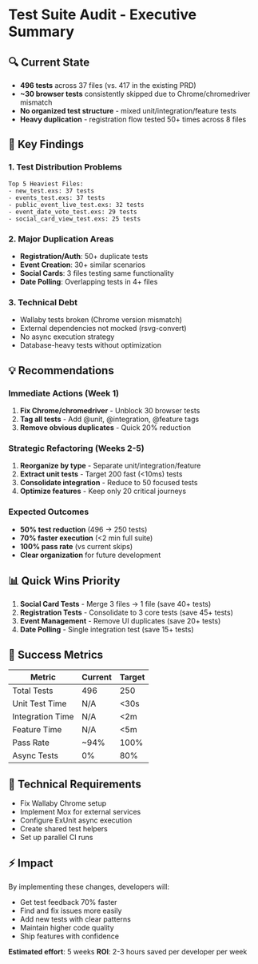 # Test Suite Audit - Executive Summary

## 🔍 Current State
- **496 tests** across 37 files (vs. 417 in the existing PRD)
- **~30 browser tests** consistently skipped due to Chrome/chromedriver mismatch
- **No organized test structure** - mixed unit/integration/feature tests
- **Heavy duplication** - registration flow tested 50+ times across 8 files

## 🎯 Key Findings

### 1. Test Distribution Problems
```
Top 5 Heaviest Files:
- new_test.exs: 37 tests
- events_test.exs: 37 tests  
- public_event_live_test.exs: 32 tests
- event_date_vote_test.exs: 29 tests
- social_card_view_test.exs: 25 tests
```

### 2. Major Duplication Areas
- **Registration/Auth**: 50+ duplicate tests
- **Event Creation**: 30+ similar scenarios
- **Social Cards**: 3 files testing same functionality
- **Date Polling**: Overlapping tests in 4+ files

### 3. Technical Debt
- Wallaby tests broken (Chrome version mismatch)
- External dependencies not mocked (rsvg-convert)
- No async execution strategy
- Database-heavy tests without optimization

## 💡 Recommendations

### Immediate Actions (Week 1)
1. **Fix Chrome/chromedriver** - Unblock 30 browser tests
2. **Tag all tests** - Add @unit, @integration, @feature tags
3. **Remove obvious duplicates** - Quick 20% reduction

### Strategic Refactoring (Weeks 2-5)
1. **Reorganize by type** - Separate unit/integration/feature
2. **Extract unit tests** - Target 200 fast (<10ms) tests
3. **Consolidate integration** - Reduce to 50 focused tests
4. **Optimize features** - Keep only 20 critical journeys

### Expected Outcomes
- **50% test reduction** (496 → 250 tests)
- **70% faster execution** (<2 min full suite)
- **100% pass rate** (vs current skips)
- **Clear organization** for future development

## 📊 Quick Wins Priority

1. **Social Card Tests** - Merge 3 files → 1 file (save 40+ tests)
2. **Registration Tests** - Consolidate to 3 core tests (save 45+ tests)
3. **Event Management** - Remove UI duplicates (save 20+ tests)
4. **Date Polling** - Single integration test (save 15+ tests)

## 🚀 Success Metrics

| Metric | Current | Target |
|--------|---------|--------|
| Total Tests | 496 | 250 |
| Unit Test Time | N/A | <30s |
| Integration Time | N/A | <2m |
| Feature Time | N/A | <5m |
| Pass Rate | ~94% | 100% |
| Async Tests | 0% | 80% |

## 🔧 Technical Requirements

- Fix Wallaby Chrome setup
- Implement Mox for external services
- Configure ExUnit async execution
- Create shared test helpers
- Set up parallel CI runs

## ⚡ Impact

By implementing these changes, developers will:
- Get test feedback 70% faster
- Find and fix issues more easily
- Add new tests with clear patterns
- Maintain higher code quality
- Ship features with confidence

**Estimated effort**: 5 weeks
**ROI**: 2-3 hours saved per developer per week